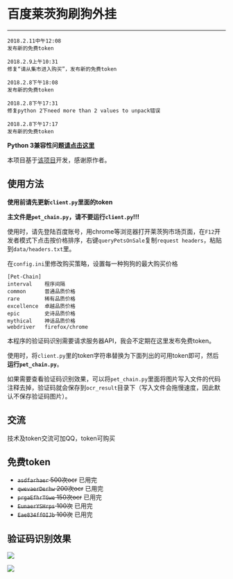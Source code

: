 # 百度莱茨狗刷狗外挂

---

```
2018.2.11中午12:08
发布新的免费token

2018.2.9上午10:31
修复“请从集市进入购买”，发布新的免费token

2018.2.8下午18:08
发布新的免费token

2018.2.8下午17:31
修复python 2下need more than 2 values to unpack错误

2018.2.8下午17:17
发布新的免费token
```

__Python 3兼容性问题[请点击这里](https://github.com/hoseal008/baidu_lcg/issues/2)__

本项目基于[该项目](https://github.com/yanwii/pet-chain)开发，感谢原作者。

## 使用方法

__使用前请先更新`client.py`里面的token__

__主文件是`pet_chain.py`，请不要运行`client.py`!!!__

使用时，请先登陆百度账号，用chrome等浏览器打开莱茨狗市场页面，在`F12`开发者模式下点击按价格排序，右键`queryPetsOnSale`复制`request headers`，粘贴到`data/headers.txt`里。

在`config.ini`里修改购买策略，设置每一种狗狗的最大购买价格

```
[Pet-Chain]
interval    程序间隔
common      普通品质价格
rare        稀有品质价格
excellence  卓越品质价格
epic        史诗品质价格
mythical    神话品质价格
webdriver   firefox/chrome
```

本程序的验证码识别需要请求服务器API，我会不定期在这里发布免费token。

使用时，将`client.py`里的token字符串替换为下面列出的可用token即可，然后 __运行`pet_chain.py`__。

如果需要查看验证码识别效果，可以将`pet_chain.py`里面将图片写入文件的代码注释去掉，验证码就会保存到`ocr_result`目录下（写入文件会拖慢速度，因此默认不保存验证码图片）。

## 交流

技术及token交流可加QQ，token可购买


## 免费token

- ~~`asdfarhaer` 500次ocr~~ 已用完
- ~~`qwevaerDerhw` 200次ocr~~ 已用完
- ~~`prgaEfhrTGwe` 150次ocr~~ 已用完
- ~~`EunaerYSHrps` 100次~~ 已用完
- ~~`Eae834ffOIJb` 100次~~ 已用完

## 验证码识别效果

![](image/ocr_result.png)

![](image/result.png)
